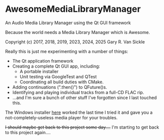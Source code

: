 # AwesomeMediaLibraryManager
An Audio Media Library Manager using the Qt GUI framework

Because the world needs a Media Library Manager which is Awesome.

Copyright (c) 2017, 2018, 2019, 2023, 2024, 2025 Gary R. Van Sickle

Really this is just me experimenting with a number of things:
- The Qt application framework
- Creating a complete Qt GUI app, including:
  - A portable installer
  - Unit testing via GoogleTest and QTest
  - Coordinating all build duties with CMake.
- Adding continuations (".then()") to QFuture()s.
- Identifying and playing individual tracks from a full-CD FLAC rip.
- ...and I'm sure a bunch of other stuff I've forgotten since I last touched this.

The Windows installer [here](https://github.com/gvansickle/AwesomeMediaLibraryManager/releases/tag/0.0.1.1) worked the last time I tried it and gave you a not-completely-useless media player for your troubles.

~~I should maybe get back to this project some day....~~
I'm starting to get back to this project again....
